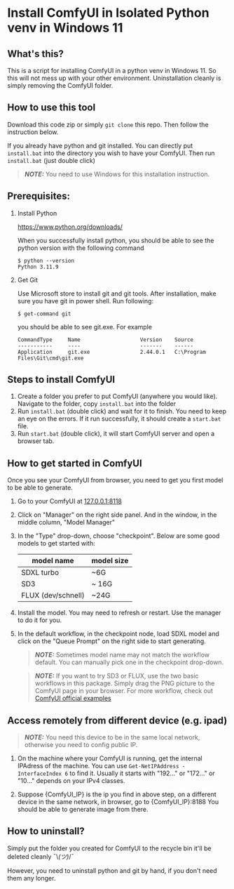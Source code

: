 # Install ComfyUI in Isolated Python venv in Windows 11

<owner fpliu>

## What's this?
This is a script for installing ComfyUI in a python venv in Windows 11. So this will not mess up with your other environment.  Uninstallation cleanly is simply removing the ComfyUI folder.

## How to use this tool
Download this code zip or simply `git clone` this repo. Then follow the instruction below. 

If you already have python and git installed. You can directly put `install.bat` into the directory you wish to have your ComfyUI. Then run `install.bat` (just double click)


> **_NOTE:_** You need to use Windows for this installation instruction.

## Prerequisites:

1. Install Python

    https://www.python.org/downloads/

    When you successfully install python, you should be able to see the python version with the following command

    ```
    $ python --version
    Python 3.11.9
    ```

1. Get Git

    Use Microsoft store to install git and git tools.
    After installation, make sure you have git in power shell. Run following:
    ```
    $ get-command git
    ```
    you should be able to see git.exe. For example
    ```
    CommandType     Name                   Version    Source
    -----------     ----                   -------    ------
    Application     git.exe                2.44.0.1   C:\Program Files\Git\cmd\git.exe
    ```


## Steps to install ComfyUI

1. Create a folder you prefer to put ComfyUI (anywhere you would like). Navigate to the folder, copy `install.bat` into the folder
1. Run `install.bat` (double click) and wait for it to finish. You need to keep an eye on the errors. If it run successfully, it should create a `start.bat` file.
1. Run `start.bat` (double click), it will start ComfyUI server and open a browser tab.


## How to get started in ComfyUI

Once you see your ComfyUI from browser, you need to get you first model to be able to generate.
1. Go to your ComfyUI at [127.0.0.1:8118](http://127.0.0.1:8188/)
1. Click on "Manager" on the right side panel. And in the window, in the middle column, "Model Manager"
1. In the "Type" drop-down, choose "checkpoint". Below are some good models to get started with:

    model name | model size
    ---|---
    SDXL turbo | ~6G
    SD3 | ~ 16G
    FLUX (dev/schnell) | ~24G

1. Install the model. You may need to refresh or restart. Use the manager to do it for you. 
1. In the default workflow, in the checkpoint node, load SDXL model and click on the "Queue Prompt" on the right side to start generating. 
    > **_NOTE:_** Sometimes model name may not match the workflow default. You can manually pick one in the checkpoint drop-down.
    
    > **_NOTE:_** If you want to try SD3 or FLUX, use the two basic workflows in this package. Simply drag the PNG picture to the ComfyUI page in your browser. For more workflow, check out [ComfyUI official examples](https://github.com/comfyanonymous/ComfyUI_examples/tree/master)



## Access remotely from different device (e.g. ipad)

> **_NOTE:_** You need this device to be in the same local network, otherwise you need to config public IP.


1. On the machine where your ComfyUI is running, get the internal IPAdress of the machine. You can use `Get-NetIPAddress -InterfaceIndex 6` to find it. Usually it starts with "192..." or "172..." or "10..." depends on your IPv4 classes.

1. Suppose {ComfyUI_IP} is the ip you find in above step, on a different device in the same network, in browser, go to {ComfyUI_IP}:8188 You should be able to generate image from there.


## How to uninstall?

Simply put the folder you created for ComfyUI to the recycle bin it'll be deleted cleanly ¯\\_(ツ)_/¯

However, you need to uninstall python and git by hand, if you don't need them any longer.
